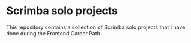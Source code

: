 # Scrimba solo projects
This repository contains a collection of Scrimba solo projects that I have done during the Frontend Career Path.
